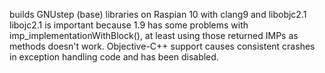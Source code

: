 builds GNUstep (base) libraries on Raspian 10 with clang9 and libobjc2.1
libojc2.1 is important because 1.9 has some problems with imp_implementationWithBlock(),
at least using those returned IMPs as methods doesn't work.
Objective-C++ support causes consistent crashes in exception handling code and
has been disabled.
